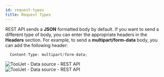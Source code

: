 ```yaml
---
id: request-types
title: Request Types
---
```


REST API sends a **JSON** formatted body by default. If you want to send a different type of body, you can enter the appropriate headers in the **Headers** section. For example, to send a **multipart/form-data** body, you can add the following header:

```javascript
  Content-Type: multipart/form-data;
```
<div style={{textAlign: 'center'}}>
<img className="screenshot-full" src="/img/datasource-reference/rest-api/form-headers.png" alt="ToolJet - Data source - REST API" />
</div>
<div style={{textAlign: 'center'}}>
<img className="screenshot-full" src="/img/datasource-reference/rest-api/form-body.png" alt="ToolJet - Data source - REST API" />
</div>
